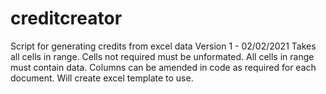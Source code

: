 # creditcreator
Script for generating credits from excel data
Version 1 - 02/02/2021
Takes all cells in range. Cells not required must be unformated. All cells in range must contain data.
Columns can be amended in code as required for each document. Will create excel template to use.
